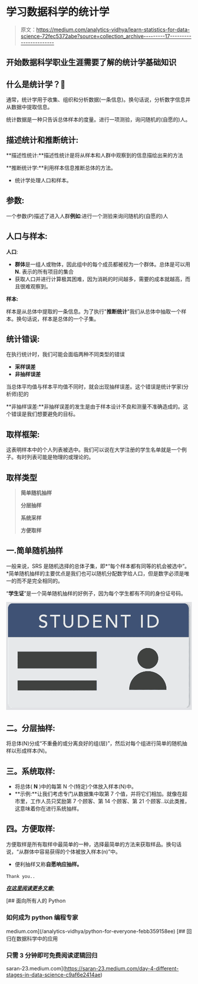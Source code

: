 # 学习数据科学的统计学

> 原文：<https://medium.com/analytics-vidhya/learn-statistics-for-data-science-72fec5372abe?source=collection_archive---------17----------------------->

## 开始数据科学职业生涯需要了解的统计学基础知识

## 什么是统计学？🤔

通常，统计学用于收集、组织和分析数据(一条信息)。换句话说，分析数字信息并从数据中提取信息。

统计数据是一种只告诉总体样本的度量。进行一项测验，询问随机的(自愿的)人。

## 描述统计和推断统计:

**描述性统计:**描述性统计是将从样本和人群中观察到的信息描绘出来的方法

**推断统计学:**利用样本信息推断总体的方法。

*   统计学处理人口和样本。

## 参数:

一个参数(P)描述了进入人群**例如**:进行一个测验来询问随机的(自愿的)人

## 人口与样本:

**人口**:

*   **群体**是一组人或物体，因此组中的每个成员都被视为一个群体。总体是可以用 **N.** 表示的所有项目的集合
*   获取人口并进行计算极其困难，因为消耗的时间越多，需要的成本就越高，而且很难观察到。

**样本:**

样本是从总体中提取的一条信息。为了执行"**推断统计**"我们从总体中抽取一个样本。换句话说，样本是总体的一个子集。

## 统计错误:

在执行统计时，我们可能会面临两种不同类型的错误

*   **采样误差**
*   **非抽样误差**

当总体平均值与样本平均值不同时，就会出现抽样误差。这个错误是统计学家(分析师)犯的

**非抽样误差:**非抽样误差的发生是由于样本设计不良和测量不准确造成的。这个错误是我们想要避免的目标。

## 取样框架:

这表明样本中的个人列表被选中。我们可以说在大学注册的学生名单就是一个例子。有时列表可能是物理的或理论的。

## 取样类型

> **简单随机抽样**
> 
> **分层抽样**
> 
> **系统采样**
> 
> **方便取样**

## 一.简单随机抽样

一般来说，SRS 是随机选择的总体子集，即*“每个样本都有同等的机会被选中”。*简单随机抽样的主要优点是我们也可以随机分配数字给人口，但是数字必须是唯一的而不是完全相同的。

“**学生证**”是一个简单随机抽样的好例子，因为每个学生都有不同的身份证号码。

![](img/db418253a95565663d3f267f32456ec0.png)

## 二。分层抽样:

将总体(N)分成“不重叠的或分离良好的组(层)”，然后对每个组进行简单的随机抽样以形成样本(N)。

## 三。系统取样:

*   将总体( **N** )中的每第 N 个(特定)个体放入样本(N)中。
*   **示例:**让我们考虑专门从数据集中取第 7 个值，并将它们相加。就像在超市里，工作人员只奖励第 7 个顾客、第 14 个顾客、第 21 个顾客..以此类推，这意味着你在进行系统抽样。

## 四。方便取样:

方便取样是所有取样中最简单的一种，选择最简单的方法来获取样品。换句话说，“从群体中容易获得的个体被放入样本(n)”中。

*   便利抽样又称**自愿响应抽样。**

`Thank you..`

[***在这里阅读更多文章:***](https://saran-23.medium.com/day-7-concept-of-combinatorics-you-need-to-know-for-data-science-23e517d44053)

[](/analytics-vidhya/python-for-everyone-febb359158ee) [## 面向所有人的 Python

### 如何成为 python 编程专家

medium.com](/analytics-vidhya/python-for-everyone-febb359158ee) [](https://saran-23.medium.com/day-4-different-stages-in-data-science-c9af6e2414ae) [## 回归在数据科学中的应用

### 只需 3 分钟即可免费阅读逻辑回归

saran-23.medium.com](https://saran-23.medium.com/day-4-different-stages-in-data-science-c9af6e2414ae)